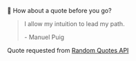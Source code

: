 📣 How about a quote before you go?

> I allow my intuition to lead my path.
>
> <p>- Manuel Puig</p>

Quote requested from [Random Quotes API](https://github.com/lukePeavey/quotable)
